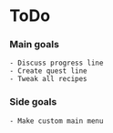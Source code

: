 # ToDo
  ### Main goals
    - Discuss progress line
    - Create quest line
    - Tweak all recipes 
    
  ### Side goals
    - Make custom main menu
